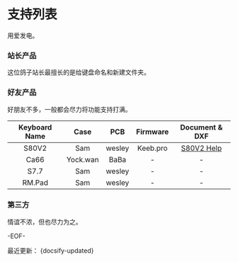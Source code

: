 # 支持列表

用爱发电。

### 站长产品

这位鸽子站长最擅长的是给键盘命名和新建文件夹。

### 好友产品

好朋友不多，一般都会尽力将功能支持打满。

| Keyboard Name |   Case   |   PCB  | Firmware |       Document & DXF       |
|:-------------:|:--------:|:------:|:--------:|:--------------------------:|
|     S80V2     |    Sam   | wesley | Keeb.pro | [S80V2 Help](/kb/s80v2.md) |
|      Ca66     | Yock.wan |  BaBa  |     -    |              -             |
|      S7.7     |    Sam   | wesley |     -    |              -             |
|     RM.Pad    |    Sam   | wesley |     -    |              -             |

### 第三方

情谊不浓，但也尽力为之。


-EOF-

最近更新： {docsify-updated}